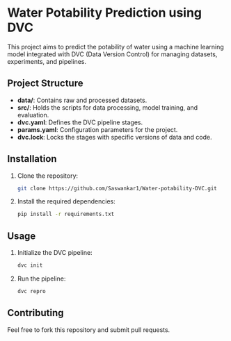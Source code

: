 # Water Potability Prediction using DVC

This project aims to predict the potability of water using a machine learning model integrated with DVC (Data Version Control) for managing datasets, experiments, and pipelines.

## Project Structure

- **data/**: Contains raw and processed datasets.
- **src/**: Holds the scripts for data processing, model training, and evaluation.
- **dvc.yaml**: Defines the DVC pipeline stages.
- **params.yaml**: Configuration parameters for the project.
- **dvc.lock**: Locks the stages with specific versions of data and code.

## Installation

1. Clone the repository:
   ```bash
   git clone https://github.com/Saswankar1/Water-potability-DVC.git
   ```
2. Install the required dependencies:
   ```bash
   pip install -r requirements.txt
   ```

## Usage

1. Initialize the DVC pipeline:
   ```bash
   dvc init
   ```
2. Run the pipeline:
   ```bash
   dvc repro
   ```

## Contributing

Feel free to fork this repository and submit pull requests.
